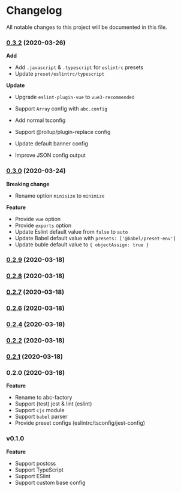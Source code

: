 
# Changelog
All notable changes to this project will be documented in this file.

### [0.3.2](https://github.com/surmon-china/abc-factory/compare/v0.3.0...v0.3.2) (2020-03-26)

**Add**
- Add `.javascript` & `.typescript` for `eslintrc` presets
- Update `preset/eslintrc/typescript`

**Update**
- Upgrade `eslint-plugin-vue` to `vue3-recommended`
- Support `Array` config with `abc.config`

- Add normal tsconfig
- Support @rollup/plugin-replace config
- Update default banner config
- Improve JSON config output

### [0.3.0](https://github.com/surmon-china/abc-factory/compare/v0.2.9...v0.3.0) (2020-03-24)

**Breaking change**
- Rename option `minisize` to `minimize`

**Feature**
- Provide `vue` option
- Provide `exports` option
- Update Eslint default value from `false` to `auto`
- Update Babel default value with `presets: ['@babel/preset-env']`
- Update buble default value to `{ objectAssign: true }`

### [0.2.9](https://github.com/surmon-china/abc-factory/compare/v0.2.8...v0.2.9) (2020-03-18)

### [0.2.8](https://github.com/surmon-china/abc-factory/compare/v0.2.7...v0.2.8) (2020-03-18)

### [0.2.7](https://github.com/surmon-china/abc-factory/compare/v0.2.6...v0.2.7) (2020-03-18)

### [0.2.6](https://github.com/surmon-china/abc-factory/compare/v0.2.4...v0.2.6) (2020-03-18)

### [0.2.4](https://github.com/surmon-china/abc-factory/compare/v0.2.2...v0.2.4) (2020-03-18)

### [0.2.2](https://github.com/surmon-china/abc-factory/compare/v0.2.1...v0.2.2) (2020-03-18)

### [0.2.1](https://github.com/surmon-china/abc-factory/compare/v0.2.0...v0.2.1) (2020-03-18)

### 0.2.0 (2020-03-18)

**Feature**
- Rename to abc-factory
- Support (test) jest & lint (eslint)
- Support `cjs` module
- Support `babel` parser
- Provide preset configs (eslintrc/tsconfig/jest-config)

### v0.1.0

**Feature**
- Support postcss
- Support TypeScript
- Support ESlint
- Support custom base config
